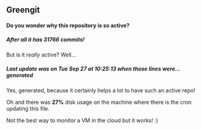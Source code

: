 ## Greengit

#### Do you wonder why this repository is so active?

##### After all it has 31766 commits!

But is it *really* active? Well...

##### Last update was on Tue Sep 27 at 10:25:13 when those lines were... generated

Yes, generated, because it certainly helps a lot to have such an active repo!

Oh and there was **27%** disk usage on the machine
where there is the cron updating this file.

Not the best way to monitor a VM in the cloud but it works! :)
